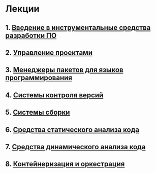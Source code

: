 # Лекции
## 1. [Введение в инструментальные средства разработки ПО](./docs/L1.md)
## 2. [Управление проектами](./docs/L2.md)
## 3. [Менеджеры пакетов для языков программирования](./docs/L3.md)
## 4. [Системы контроля версий](./docs/L4.md)
## 5. [Системы сборки](./docs/L5.md)
## 6. [Средства статического анализа кода](./docs/L6.md)
## 7. [Средства динамического анализа кода](./docs/L7.md)
## 8. [Контейнеризация и оркестрация](./docs/L8.md)

